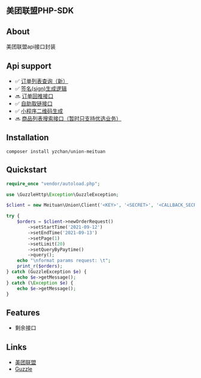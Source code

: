 美团联盟PHP-SDK
-----

## About

美团联盟api接口封装

## Api support

- ✅ [订单列表查询（新）](https://union.meituan.com/v2/apiDetail?id=1)
- ✅ [签名(sign)生成逻辑](https://union.meituan.com/v2/apiDetail?id=2)
- 🔜 [订单回推接口](https://union.meituan.com/v2/apiDetail?id=6)
- ✅ [自助取链接口](https://union.meituan.com/v2/apiDetail?id=8)
- ✅ [小程序二维码生成](https://union.meituan.com/v2/apiDetail?id=12)
- 🔜 [商品列表搜索接口（暂时只支持优选业务）](https://union.meituan.com/v2/apiDetail?id=21)

## Installation

```shell
composer install yzchan/union-meituan
```

## Quickstart

```php
require_once "vendor/autoload.php";

use \GuzzleHttp\Exception\GuzzleException;

$client = new Meituan\Union\Client('<KEY>', '<SECRET>', '<CALLBACK_SECRET>');

try {
    $orders = $client->newOrderRequest()
        ->setStartTime('2021-09-12')
        ->setEndTime('2021-09-13')
        ->setPage(1)
        ->setLimit(20)
        ->setQueryByPaytime()
        ->query();
    echo "\nformat params request: \t";
    print_r($orders);
} catch (GuzzleException $e) {
    echo $e->getMessage();
} catch (\Exception $e) {
    echo $e->getMessage();
}
```

## Features

- 剩余接口

## Links

- [美团联盟](https://union.meituan.com/)
- [Guzzle](https://github.com/guzzle/guzzle)